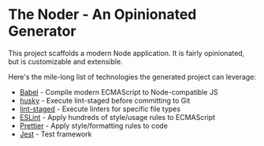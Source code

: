 # The Noder - An Opinionated Generator

This project scaffolds a modern Node application. It is fairly opinionated, but is customizable and extensible.

Here's the mile-long list of technologies the generated project can leverage:

- [Babel](https://babeljs.io/) - Compile modern ECMAScript to Node-compatible JS
- [husky](https://www.npmjs.com/package/husky) - Execute lint-staged before committing to Git
- [lint-staged](https://www.npmjs.com/package/lint-staged) - Execute linters for specific file types
- [ESLint](https://eslint.org/) - Apply hundreds of style/usage rules to ECMAScript
- [Prettier](https://prettier.io/) - Apply style/formatting rules to code
- [Jest](https://jestjs.io/) - Test framework
